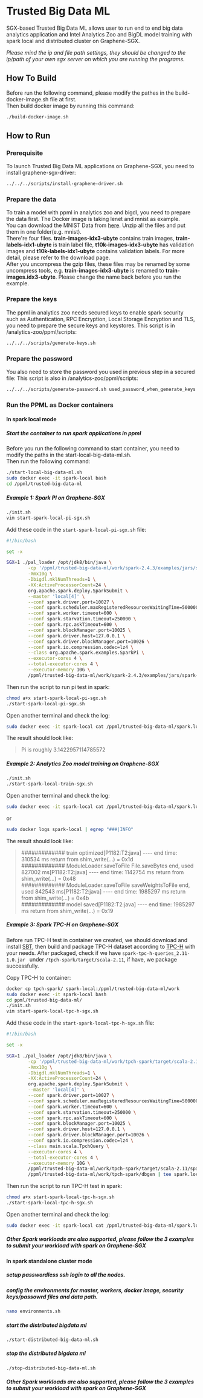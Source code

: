 # Trusted Big Data ML
SGX-based Trusted Big Data ML allows user to run end to end big data analytics application and Intel Analytics Zoo and BigDL model training with spark local and distributed cluster on Graphene-SGX.

*Please mind the ip and file path settings, they should be changed to the ip/path of your own sgx server on which you are running the programs.*


## How To Build 
Before run the following command, please modify the pathes in the build-docker-image.sh file at first. <br>
Then build docker image by running this command: <br>
```bash
./build-docker-image.sh
```

## How to Run

### Prerequisite
To launch Trusted Big Data ML applications on Graphene-SGX, you need to install graphene-sgx-driver:
```bash
../../../scripts/install-graphene-driver.sh
```

### Prepare the data
To train a model with ppml in analytics zoo and bigdl, you need to prepare the data first. The Docker image is taking lenet and mnist as example. <br>
You can download the MNIST Data from [here](http://yann.lecun.com/exdb/mnist/). Unzip all the files and put them in one folder(e.g. mnist). <br>
There're four files. **train-images-idx3-ubyte** contains train images, **train-labels-idx1-ubyte** is train label file, **t10k-images-idx3-ubyte** has validation images and **t10k-labels-idx1-ubyte** contains validation labels. For more detail, please refer to the download page. <br>
After you uncompress the gzip files, these files may be renamed by some uncompress tools, e.g. **train-images-idx3-ubyte** is renamed to **train-images.idx3-ubyte**. Please change the name back before you run the example.  <br>

### Prepare the keys
The ppml in analytics zoo needs secured keys to enable spark security such as Authentication, RPC Encryption, Local Storage Encryption and TLS, you need to prepare the secure keys and keystores.
This script is in /analytics-zoo/ppml/scripts:
```bash
../../../scripts/generate-keys.sh
```
### Prepare the password
You also need to store the password you used in previous step in a secured file:
This script is also in /analytics-zoo/ppml/scripts:
```bash
../../../scripts/generate-password.sh used_password_when_generate_keys
```

### Run the PPML as Docker containers

#### In spark local mode
##### Start the container to run spark applications in ppml
Before you run the following command to start container, you need to modify the paths in the start-local-big-data-ml.sh. <br>
Then run the following command: <br>
```bash
./start-local-big-data-ml.sh
sudo docker exec -it spark-local bash
cd /ppml/trusted-big-data-ml
```

##### Example 1: Spark PI on Graphene-SGX
```bash
./init.sh
vim start-spark-local-pi-sgx.sh
```
Add these code in the `start-spark-local-pi-sgx.sh` file: <br>
```bash
#!/bin/bash

set -x

SGX=1 ./pal_loader /opt/jdk8/bin/java \
        -cp '/ppml/trusted-big-data-ml/work/spark-2.4.3/examples/jars/spark-examples_2.11-2.4.3.jar:/ppml/trusted-big-data-ml/work/bigdl-jar-with-dependencies.jar:/ppml/trusted-big-data-ml/work/spark-2.4.3/conf/:/ppml/trusted-big-data-ml/work/spark-2.4.3/jars/*' \
        -Xmx10g \
        -Dbigdl.mklNumThreads=1 \
        -XX:ActiveProcessorCount=24 \
        org.apache.spark.deploy.SparkSubmit \
        --master 'local[4]' \
        --conf spark.driver.port=10027 \
        --conf spark.scheduler.maxRegisteredResourcesWaitingTime=5000000 \
        --conf spark.worker.timeout=600 \
        --conf spark.starvation.timeout=250000 \
        --conf spark.rpc.askTimeout=600 \
        --conf spark.blockManager.port=10025 \
        --conf spark.driver.host=127.0.0.1 \
        --conf spark.driver.blockManager.port=10026 \
        --conf spark.io.compression.codec=lz4 \
        --class org.apache.spark.examples.SparkPi \
        --executor-cores 4 \
        --total-executor-cores 4 \
        --executor-memory 10G \
        /ppml/trusted-big-data-ml/work/spark-2.4.3/examples/jars/spark-examples_2.11-2.4.3.jar | tee spark.local.pi.sgx.log
```

Then run the script to run pi test in spark: <br>
```bash
chmod a+x start-spark-local-pi-sgx.sh
./start-spark-local-pi-sgx.sh
```

Open another terminal and check the log:
```bash
sudo docker exec -it spark-local cat /ppml/trusted-big-data-ml/spark.local.pi.sgx.log | egrep "###|INFO|Pi"
```

The result should look like: <br>
>   Pi is roughly 3.1422957114785572

##### Example 2: Analytics Zoo model training on Graphene-SGX
```bash
./init.sh
./start-spark-local-train-sgx.sh
```

Open another terminal and check the log:
```bash
sudo docker exec -it spark-local cat /ppml/trusted-big-data-ml/spark.local.sgx.log | egrep "###|INFO"
```
or
```bash
sudo docker logs spark-local | egrep "###|INFO"
```

The result should look like: <br>
>   ############# train optimized[P1182:T2:java] ---- end time: 310534 ms return from shim_write(...) = 0x1d <br>
>   ############# ModuleLoader.saveToFile File.saveBytes end, used 827002 ms[P1182:T2:java] ---- end time: 1142754 ms return from shim_write(...) = 0x48 <br>
>   ############# ModuleLoader.saveToFile saveWeightsToFile end, used 842543 ms[P1182:T2:java] ---- end time: 1985297 ms return from shim_write(...) = 0x4b <br>
>   ############# model saved[P1182:T2:java] ---- end time: 1985297 ms return from shim_write(...) = 0x19 <br>

##### Example 3: Spark TPC-H on Graphene-SGX
Before run TPC-H test in container we created, we should download and install [SBT](https://www.scala-sbt.org/download.html), then build and package TPC-H dataset according to [TPC-H](https://github.com/qiuxin2012/tpch-spark) with your needs. After packaged, check if we have `spark-tpc-h-queries_2.11-1.0.jar ` under `/tpch-spark/target/scala-2.11`, if have, we package successfully.

Copy TPC-H to container: <br>
```bash
docker cp tpch-spark/ spark-local:/ppml/trusted-big-data-ml/work
sudo docker exec -it spark-local bash
cd ppml/trusted-big-data-ml/
./init.sh
vim start-spark-local-tpc-h-sgx.sh
```

Add these code in the `start-spark-local-tpc-h-sgx.sh` file: <br>
```bash
#!/bin/bash

set -x

SGX=1 ./pal_loader /opt/jdk8/bin/java \
        -cp '/ppml/trusted-big-data-ml/work/tpch-spark/target/scala-2.11/spark-tpc-h-queries_2.11-1.0.jar:/ppml/trusted-big-data-ml/work/tpch-spark/dbgen/*:/ppml/trusted-big-data-ml/work/bigdl-jar-with-dependencies.jar:/ppml/trusted-big-data-ml/work/spark-2.4.3/conf/:/ppml/trusted-big-data-ml/work/spark-2.4.3/jars/*' \
        -Xmx10g \
        -Dbigdl.mklNumThreads=1 \
        -XX:ActiveProcessorCount=24 \
        org.apache.spark.deploy.SparkSubmit \
        --master 'local[4]' \
        --conf spark.driver.port=10027 \
        --conf spark.scheduler.maxRegisteredResourcesWaitingTime=5000000 \
        --conf spark.worker.timeout=600 \
        --conf spark.starvation.timeout=250000 \
        --conf spark.rpc.askTimeout=600 \
        --conf spark.blockManager.port=10025 \
        --conf spark.driver.host=127.0.0.1 \
        --conf spark.driver.blockManager.port=10026 \
        --conf spark.io.compression.codec=lz4 \
        --class main.scala.TpchQuery \
        --executor-cores 4 \
        --total-executor-cores 4 \
        --executor-memory 10G \
        /ppml/trusted-big-data-ml/work/tpch-spark/target/scala-2.11/spark-tpc-h-queries_2.11-1.0.jar \
        /ppml/trusted-big-data-ml/work/tpch-spark/dbgen | tee spark.local.tpc.h.sgx.log
```

Then run the script to run TPC-H test in spark: <br>
```bash
chmod a+x start-spark-local-tpc-h-sgx.sh
./start-spark-local-tpc-h-sgx.sh
```

Open another terminal and check the log: <br>
```bash
sudo docker exec -it spark-local cat /ppml/trusted-big-data-ml/spark.local.tpc.h.sgx.log | egrep "###|INFO"
```
##### Other Spark workloads are also supported, please follow the 3 examples to submit your workload with spark on Graphene-SGX


#### In spark standalone cluster mode
##### setup passwordless ssh login to all the nodes.
##### config the environments for master, workers, docker image, security keys/passowrd files and data path.
```bash
nano environments.sh
```
##### start the distributed bigdata ml
```bash
./start-distributed-big-data-ml.sh
```
##### stop the distributed bigdata ml
```bash
./stop-distributed-big-data-ml.sh
```
##### Other Spark workloads are also supported, please follow the 3 examples to submit your workload with spark on Graphene-SGX
